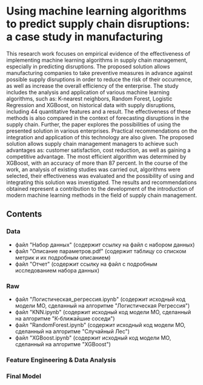 # Using machine learning algorithms to predict supply chain disruptions: a case study in manufacturing
This research work focuses on empirical evidence of the effectiveness of implementing machine learning algorithms in supply chain management, especially in predicting disruptions. The proposed solution allows manufacturing companies to take preventive measures in advance against possible supply disruptions in order to reduce the risk of their occurrence, as well as increase the overall efficiency of the enterprise. The study includes the analysis and application of various machine learning algorithms, such as: K-nearest neighbors, Random Forest, Logistic Regression and XGBoost, on historical data with supply disruptions, including 44 quantitative features and a result. The effectiveness of these methods is also compared in the context of forecasting disruptions in the supply chain. Further, the paper explores the possibilities of using the presented solution in various enterprises. Practical recommendations on the integration and application of this technology are also given. The proposed solution allows supply chain management managers to achieve such advantages as: customer satisfaction, cost reduction, as well as gaining a competitive advantage. The most efficient algorithm was determined by XGBoost, with an accuracy of more than 87 percent. In the course of the work, an analysis of existing studies was carried out, algorithms were selected, their effectiveness was evaluated and the possibility of using and integrating this solution was investigated. The results and recommendations obtained represent a contribution to the development of the introduction of modern machine learning methods in the field of supply chain management.
## Contents
### Data
+ файл "Набор данных" (содержит ссылку на файл с набором данных)
+ файл "Описание параметров.pdf" (содержит таблицу со списком метрик и их подробным описанием)
+ файл "Отчет" (содержит ссылку на файл с подробным исследованием набора данных)
### Raw
+ файл "Логистическая_регрессия.ipynb" (содержит исходный код модели МО, сделанный на алгоритме "Логистическая Регрессия")
+ файл "KNN.ipynb" (содержит исходный код модели МО, сделанный на алгоритме "К-ближайшие соседи")
+ файл "RandomForest.ipynb" (содержит исходный код модели МО, сделанный на алгоритме "Случайный Лес")
+ файл "XGBoost.ipynb" (содержит исходный код модели МО, сделанный на алгоритме "XGBoost")
### Feature Engineering & Data Analysis



### Final Model
   
